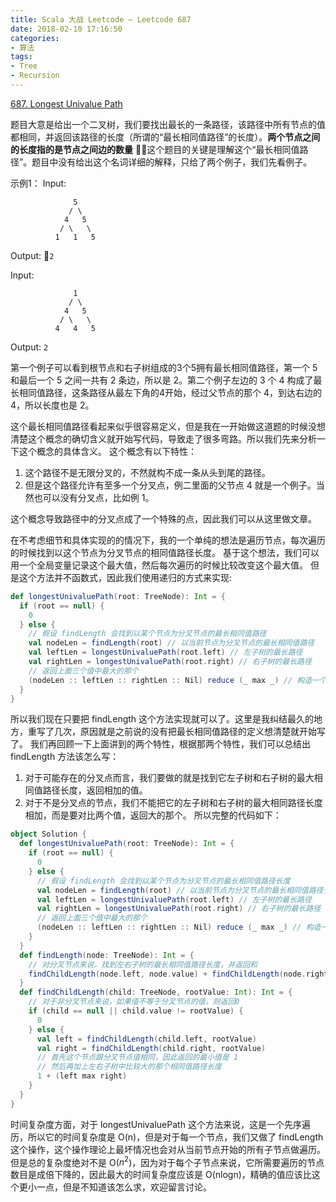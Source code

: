 ```yaml
---
title: Scala 大战 Leetcode – Leetcode 687
date: 2018-02-10 17:16:50
categories:
- 算法
tags:
- Tree
- Recursion
---
```


[687. Longest Univalue Path](https://leetcode.com/problems/longest-univalue-path/description/)

题目大意是给出一个二叉树，我们要找出最长的一条路径，该路径中所有节点的值都相同，并返回该路径的长度（所谓的“最长相同值路径”的长度）。**两个节点之间的长度指的是节点之间边的数量**
这个题目的关键是理解这个“最长相同值路径”。题目中没有给出这个名词详细的解释，只给了两个例子，我们先看例子。

示例1：
Input:
```
              5
             / \
            4   5
           / \   \
          1   1   5
```
Output:
`2`

Input:
```
              1
             / \
            4   5
           / \   \
          4   4   5
```
Output:
`2`

<!--more-->

第一个例子可以看到根节点和右子树组成的3个5拥有最长相同值路径，第一个 5 和最后一个 5 之间一共有 2 条边，所以是 2。第二个例子左边的 3 个 4 构成了最长相同值路径，这条路径从最左下角的4开始，经过父节点的那个 4，到达右边的 4，所以长度也是 2。

这个最长相同值路径看起来似乎很容易定义，但是我在一开始做这道题的时候没想清楚这个概念的确切含义就开始写代码，导致走了很多弯路。所以我们先来分析一下这个概念的具体含义。
这个概念有以下特性：
1. 这个路径不是无限分叉的，不然就构不成一条从头到尾的路径。
2. 但是这个路径允许有至多一个分叉点，例二里面的父节点 4 就是一个例子。当然也可以没有分叉点，比如例 1。


这个概念导致路径中的分叉点成了一个特殊的点，因此我们可以从这里做文章。

在不考虑细节和具体实现的的情况下，我的一个单纯的想法是遍历节点，每次遍历的时候找到以这个节点为分叉节点的相同值路径长度。
基于这个想法，我们可以用一个全局变量记录这个最大值，然后每次遍历的时候比较改变这个最大值。
但是这个方法并不函数式，因此我们使用递归的方式来实现:
``` scala
def longestUnivaluePath(root: TreeNode): Int = {
  if (root == null) {
    0
  } else {
    // 假设 findLength 会找到以某个节点为分叉节点的最长相同值路径
    val nodeLen = findLength(root) // 以当前节点为分叉节点的最长相同值路径
    val leftLen = longestUnivaluePath(root.left) // 左子树的最长路径
    val rightLen = longestUnivaluePath(root.right) // 右子树的最长路径
    // 返回上面三个值中最大的那个
    (nodeLen :: leftLen :: rightLen :: Nil) reduce (_ max _) // 构造一个 list 并返回最大值
  }
}
```

所以我们现在只要把 findLength 这个方法实现就可以了。这里是我纠结最久的地方，重写了几次，原因就是之前说的没有把最长相同值路径的定义想清楚就开始写了。
我们再回顾一下上面讲到的两个特性，根据那两个特性，我们可以总结出 findLength 方法该怎么写：
1. 对于可能存在的分叉点而言，我们要做的就是找到它左子树和右子树的最大相同值路径长度，返回相加的值。
2. 对于不是分叉点的节点，我们不能把它的左子树和右子树的最大相同路径长度相加，而是要对比两个值，返回大的那个。
所以完整的代码如下：
``` scala
object Solution {
  def longestUnivaluePath(root: TreeNode): Int = {
    if (root == null) {
      0
    } else {
      // 假设 findLength 会找到以某个节点为分叉节点的最长相同值路径长度
      val nodeLen = findLength(root) // 以当前节点为分叉节点的最长相同值路径长度
      val leftLen = longestUnivaluePath(root.left) // 左子树的最长路径
      val rightLen = longestUnivaluePath(root.right) // 右子树的最长路径
      // 返回上面三个值中最大的那个
      (nodeLen :: leftLen :: rightLen :: Nil) reduce (_ max _) // 构造一个 list 并返回最大值
    }
  }
  def findLength(node: TreeNode): Int = {
    // 对分叉节点来说，找到左右子树的最长相同值路径长度，并返回和
    findChildLength(node.left, node.value) + findChildLength(node.right, node.value)
  }
  def findChildLength(child: TreeNode, rootValue: Int): Int = {
    // 对于非分叉节点来说，如果值不等于分叉节点的值，则返回0
    if (child == null || child.value != rootValue) {
      0
    } else {
      val left = findChildLength(child.left, rootValue)
      val right = findChildLength(child.right, rootValue)
      // 首先这个节点跟分叉节点值相同，因此返回的最小值是 1
      // 然后再加上左右子树中比较大的那个相同值路径长度
      1 + (left max right)
    }
  }
}
```

时间复杂度方面，对于 longestUnivaluePath 这个方法来说，这是一个先序遍历，所以它的时间复杂度是 O(n)，但是对于每一个节点，我们又做了 findLength 这个操作，这个操作理论上最坏情况也会对从当前节点开始的所有子节点做遍历。但是总的复杂度绝对不是 O($n^2$)，因为对于每个子节点来说，它所需要遍历的节点数目是成倍下降的，因此最大的时间复杂度应该是 O(nlogn)，精确的值应该比这个更小一点，但是不知道该怎么求，欢迎留言讨论。